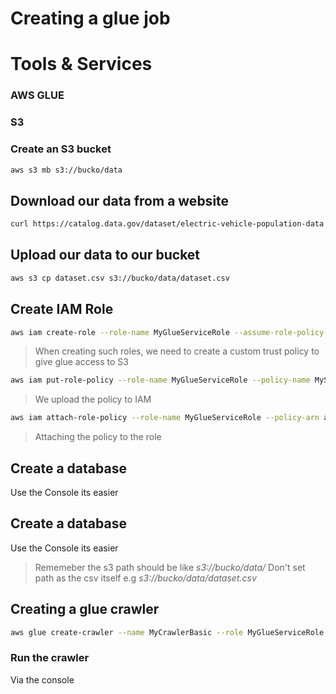 # Creating a glue job
# Tools & Services
### AWS GLUE
### S3
### Create an S3 bucket
```sh
aws s3 mb s3://bucko/data
```
## Download our data from a website
```sh
curl https://catalog.data.gov/dataset/electric-vehicle-population-data -o dataset.csv
```
## Upload our data to our bucket
```sh
aws s3 cp dataset.csv s3://bucko/data/dataset.csv
```
## Create IAM Role
```sh
aws iam create-role --role-name MyGlueServiceRole --assume-role-policy-document file://json/trust-policy.json
```
> When creating such roles, we need to create a custom trust policy to give glue access to S3

```sh
aws iam put-role-policy --role-name MyGlueServiceRole --policy-name MyS3AccessPolicy  --policy-document file://json/policy.json
```
> We upload the policy to IAM
```sh
aws iam attach-role-policy --role-name MyGlueServiceRole --policy-arn arn:aws:iam::aws:policy/service-role/AWSGlueServiceRole
```
> Attaching the policy to the role

## Create a database
Use the Console its easier
## Create a database
Use the Console its easier
> Rememeber the s3 path should be like *s3://bucko/data/* 
> Don't set path as the csv itself e.g *s3://bucko/data/dataset.csv*

## Creating a glue crawler
```sh
aws glue create-crawler --name MyCrawlerBasic --role MyGlueServiceRole --database-name mydatabase --targets '{"S3Targets": [{"Path": "s3://blue/data/"}]}' --classifiers []
```
### Run the crawler
Via the console


